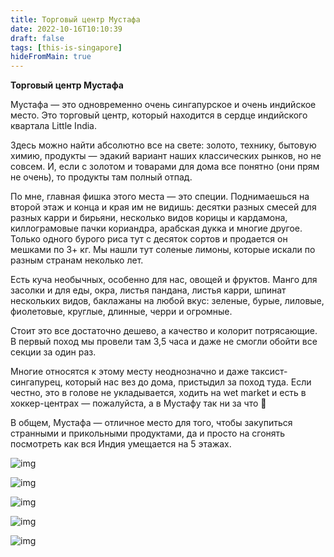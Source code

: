 ```yaml
---
title: Торговый центр Мустафа
date: 2022-10-16T10:10:39
draft: false
tags: [this-is-singapore]
hideFromMain: true
---
```

**Торговый центр Мустафа**

Мустафа — это одновременно очень сингапурское и очень индийское место. Это торговый центр, который находится в сердце индийского квартала Little India. 

Здесь можно найти абсолютно все на свете: золото, технику, бытовую химию, продукты — эдакий вариант наших классических рынков, но не совсем. И, если с золотом и товарами для дома все понятно (они прям не очень), то продукты там полный отпад. 

По мне, главная фишка этого места — это специи. Поднимаешься на второй этаж и конца и края им не видишь: десятки разных смесей для разных карри и бирьяни, несколько видов корицы и кардамона, киллограмовые пачки кориандра, арабская дукка и многие другое. Только одного бурого риса тут с десяток сортов и продается он мешками по 3+ кг. Мы нашли тут соленые лимоны, которые искали по разным странам неколько лет.

Есть куча необычных, особенно для нас, овощей и фруктов. Манго для засолки и для еды, окра, листья пандана, листья карри, шпинат нескольких видов, баклажаны на любой вкус: зеленые, бурые, лиловые, фиолетовые, круглые, длинные, черри и огромные. 

Стоит это все достаточно дешево, а качество и колорит потрясающие. В первый поход мы провели там 3,5 часа и даже не смогли обойти все секции за один раз.

Многие относятся к этому месту неоднозначно и даже таксист-сингапурец, который нас вез до дома, пристыдил за поход туда. Если честно, это в голове не укладывается, ходить на wet market и есть в хоккер-центрах — пожалуйста, а в Мустафу так ни за что 🙂 

В общем, Мустафа — отличное место для того, чтобы закупиться странными и прикольными продуктами, да и просто на сгонять посмотреть как вся Индия умещается на 5 этажах.

![img](/images/this-is-singapore/photos/photo_133@16-10-2022_10-10-39.jpg#center)

![img](/images/this-is-singapore/photos/photo_134@16-10-2022_10-10-39.jpg#center)

![img](/images/this-is-singapore/photos/photo_135@16-10-2022_10-10-39.jpg#center)

![img](/images/this-is-singapore/photos/photo_136@16-10-2022_10-10-39.jpg#center)

![img](/images/this-is-singapore/photos/photo_137@16-10-2022_10-10-39.jpg#center)

